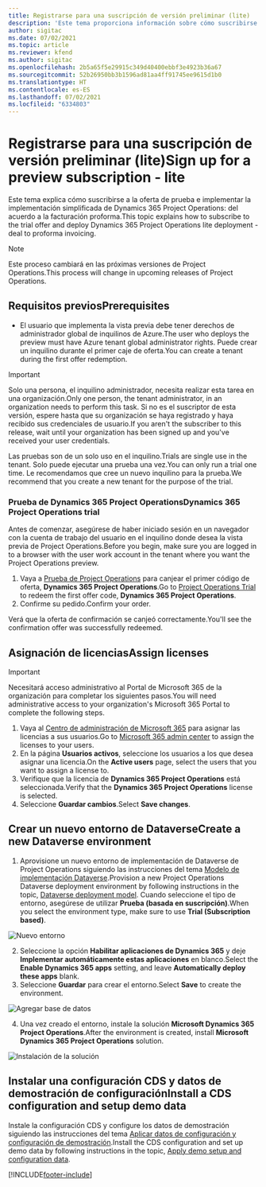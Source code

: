 ```yaml
---
title: Registrarse para una suscripción de versión preliminar (lite)
description: 'Este tema proporciona información sobre cómo suscribirse y realizar la implementación simplificada de Project Operations: de oferta a facturación proforma.'
author: sigitac
ms.date: 07/02/2021
ms.topic: article
ms.reviewer: kfend
ms.author: sigitac
ms.openlocfilehash: 2b5a65f5e29915c349d40400ebbf3e4923b36a67
ms.sourcegitcommit: 52b26950bb3b1596ad81aa4ff91745ee9615d1b0
ms.translationtype: HT
ms.contentlocale: es-ES
ms.lasthandoff: 07/02/2021
ms.locfileid: "6334803"
---
```

# <a name="sign-up-for-a-preview-subscription---lite"></a><span data-ttu-id="aada3-103">Registrarse para una suscripción de versión preliminar (lite)</span><span class="sxs-lookup"><span data-stu-id="aada3-103">Sign up for a preview subscription - lite</span></span> 

<span data-ttu-id="aada3-104">Este tema explica cómo suscribirse a la oferta de prueba e implementar la implementación simplificada de Dynamics 365 Project Operations: del acuerdo a la facturación proforma.</span><span class="sxs-lookup"><span data-stu-id="aada3-104">This topic explains how to subscribe to the trial offer and deploy Dynamics 365 Project Operations lite deployment - deal to proforma invoicing.</span></span>

> [!NOTE]
> <span data-ttu-id="aada3-105">Este proceso cambiará en las próximas versiones de Project Operations.</span><span class="sxs-lookup"><span data-stu-id="aada3-105">This process will change in upcoming releases of Project Operations.</span></span>

## <a name="prerequisites"></a><span data-ttu-id="aada3-106">Requisitos previos</span><span class="sxs-lookup"><span data-stu-id="aada3-106">Prerequisites</span></span>
- <span data-ttu-id="aada3-107">El usuario que implementa la vista previa debe tener derechos de administrador global de inquilinos de Azure.</span><span class="sxs-lookup"><span data-stu-id="aada3-107">The user who deploys the preview must have Azure tenant global administrator rights.</span></span> <span data-ttu-id="aada3-108">Puede crear un inquilino durante el primer caje de oferta.</span><span class="sxs-lookup"><span data-stu-id="aada3-108">You can create a tenant during the first offer redemption.</span></span>

> [!IMPORTANT]
> <span data-ttu-id="aada3-109">Solo una persona, el inquilino administrador, necesita realizar esta tarea en una organización.</span><span class="sxs-lookup"><span data-stu-id="aada3-109">Only one person, the tenant administrator, in an organization needs to perform this task.</span></span> <span data-ttu-id="aada3-110">Si no es el suscriptor de esta versión, espere hasta que su organización se haya registrado y haya recibido sus credenciales de usuario.</span><span class="sxs-lookup"><span data-stu-id="aada3-110">If you aren't the subscriber to this release, wait until your organization has been signed up and you've received your user credentials.</span></span>
> 
> <span data-ttu-id="aada3-111">Las pruebas son de un solo uso en el inquilino.</span><span class="sxs-lookup"><span data-stu-id="aada3-111">Trials are single use in the tenant.</span></span> <span data-ttu-id="aada3-112">Solo puede ejecutar una prueba una vez.</span><span class="sxs-lookup"><span data-stu-id="aada3-112">You can only run a trial one time.</span></span> <span data-ttu-id="aada3-113">Le recomendamos que cree un nuevo inquilino para la prueba.</span><span class="sxs-lookup"><span data-stu-id="aada3-113">We recommend that you create a new tenant for the purpose of the trial.</span></span>

### <a name="dynamics-365-project-operations-trial"></a><span data-ttu-id="aada3-114">Prueba de Dynamics 365 Project Operations</span><span class="sxs-lookup"><span data-stu-id="aada3-114">Dynamics 365 Project Operations trial</span></span> 

<span data-ttu-id="aada3-115">Antes de comenzar, asegúrese de haber iniciado sesión en un navegador con la cuenta de trabajo del usuario en el inquilino donde desea la vista previa de Project Operations.</span><span class="sxs-lookup"><span data-stu-id="aada3-115">Before you begin, make sure you are logged in to a browser with the user work account in the tenant where you want the Project Operations preview.</span></span>

1. <span data-ttu-id="aada3-116">Vaya a [Prueba de Project Operations](https://aka.ms/try-po) para canjear el primer código de oferta, **Dynamics 365 Project Operations**.</span><span class="sxs-lookup"><span data-stu-id="aada3-116">Go to [Project Operations Trial](https://aka.ms/try-po) to redeem the first offer code, **Dynamics 365 Project Operations**.</span></span>
2. <span data-ttu-id="aada3-117">Confirme su pedido.</span><span class="sxs-lookup"><span data-stu-id="aada3-117">Confirm your order.</span></span>

  <span data-ttu-id="aada3-118">Verá que la oferta de confirmación se canjeó correctamente.</span><span class="sxs-lookup"><span data-stu-id="aada3-118">You'll see the confirmation offer was successfully redeemed.</span></span>

## <a name="assign-licenses"></a><span data-ttu-id="aada3-119">Asignación de licencias</span><span class="sxs-lookup"><span data-stu-id="aada3-119">Assign licenses</span></span>

> [!IMPORTANT]
> <span data-ttu-id="aada3-120">Necesitará acceso administrativo al Portal de Microsoft 365 de la organización para completar los siguientes pasos.</span><span class="sxs-lookup"><span data-stu-id="aada3-120">You will need administrative access to your organization's Microsoft 365 Portal to complete the following steps.</span></span>


1. <span data-ttu-id="aada3-121">Vaya al [Centro de administración de Microsoft 365](https://portal.office.com/) para asignar las licencias a sus usuarios.</span><span class="sxs-lookup"><span data-stu-id="aada3-121">Go to [Microsoft 365 admin center](https://portal.office.com/) to assign the licenses to your users.</span></span>
2. <span data-ttu-id="aada3-122">En la página **Usuarios activos**, seleccione los usuarios a los que desea asignar una licencia.</span><span class="sxs-lookup"><span data-stu-id="aada3-122">On the **Active users** page, select the users that you want to assign a license to.</span></span>
3. <span data-ttu-id="aada3-123">Verifique que la licencia de **Dynamics 365 Project Operations** está seleccionada.</span><span class="sxs-lookup"><span data-stu-id="aada3-123">Verify that the **Dynamics 365 Project Operations** license is selected.</span></span> 
4. <span data-ttu-id="aada3-124">Seleccione **Guardar cambios**.</span><span class="sxs-lookup"><span data-stu-id="aada3-124">Select **Save changes**.</span></span>

## <a name="create-a-new-dataverse-environment"></a><span data-ttu-id="aada3-125">Crear un nuevo entorno de Dataverse</span><span class="sxs-lookup"><span data-stu-id="aada3-125">Create a new Dataverse environment</span></span>

1. <span data-ttu-id="aada3-126">Aprovisione un nuevo entorno de implementación de Dataverse de Project Operations siguiendo las instrucciones del tema [Modelo de implementación Dataverse](lite-deployment.md).</span><span class="sxs-lookup"><span data-stu-id="aada3-126">Provision a new Project Operations Dataverse deployment environment by following instructions in the topic, [Dataverse deployment model](lite-deployment.md).</span></span> <span data-ttu-id="aada3-127">Cuando seleccione el tipo de entorno, asegúrese de utilizar **Prueba (basada en suscripción)**.</span><span class="sxs-lookup"><span data-stu-id="aada3-127">When you select the environment type, make sure to use **Trial (Subscription based)**.</span></span>

  ![Nuevo entorno](./media/19CreateEnvironment.png)

2. <span data-ttu-id="aada3-129">Seleccione la opción **Habilitar aplicaciones de Dynamics 365** y deje **Implementar automáticamente estas aplicaciones** en blanco.</span><span class="sxs-lookup"><span data-stu-id="aada3-129">Select the **Enable Dynamics 365 apps** setting, and leave **Automatically deploy these apps** blank.</span></span>  
3. <span data-ttu-id="aada3-130">Seleccione **Guardar** para crear el entorno.</span><span class="sxs-lookup"><span data-stu-id="aada3-130">Select **Save** to create the environment.</span></span>

  ![Agregar base de datos](./media/20CreateEnvironment1.png)

4. <span data-ttu-id="aada3-132">Una vez creado el entorno, instale la solución **Microsoft Dynamics 365 Project Operations**.</span><span class="sxs-lookup"><span data-stu-id="aada3-132">After the environment is created, install **Microsoft Dynamics 365 Project Operations** solution.</span></span> 

![Instalación de la solución](./media/21InstallSolution.png)

## <a name="install-a-cds-configuration-and-setup-demo-data"></a><span data-ttu-id="aada3-134">Instalar una configuración CDS y datos de demostración de configuración</span><span class="sxs-lookup"><span data-stu-id="aada3-134">Install a CDS configuration and setup demo data</span></span>

<span data-ttu-id="aada3-135">Instale la configuración CDS y configure los datos de demostración siguiendo las instrucciones del tema [Aplicar datos de configuración y configuración de demostración](lite-apply-demo-setup-config-data.md).</span><span class="sxs-lookup"><span data-stu-id="aada3-135">Install the CDS configuration and set up demo data by following instructions in the topic, [Apply demo setup and configuration data](lite-apply-demo-setup-config-data.md).</span></span>


[!INCLUDE[footer-include](../includes/footer-banner.md)]
